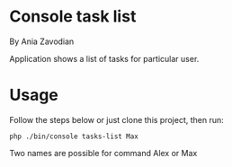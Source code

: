 # Console task list

By Ania Zavodian

Application shows a list of tasks for particular user. 

# Usage

Follow the steps below or just clone this project, then run:

    php ./bin/console tasks-list Max

Two names are possible for command Alex or Max